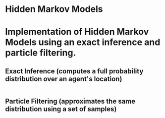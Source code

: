 # Hidden Markov Models
# Implementation of Hidden Markov Models using an exact inference and particle filtering.
## Exact Inference (computes a full probability distribution over an agent's location)
![]()
## Particle Filtering (approximates the same distribution using a set of samples)
![]()